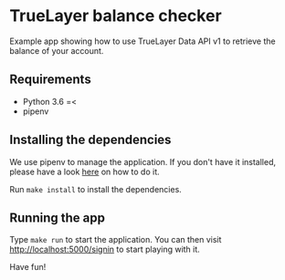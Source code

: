 # TrueLayer balance checker

Example app showing how to use TrueLayer Data API v1 to retrieve the balance of your account.

## Requirements

- Python 3.6 =<
- pipenv

## Installing the dependencies

We use pipenv to manage the application. If you don't have it installed, please have a look [here](https://docs.pipenv.org/) on how to do it.

Run `make install` to install the dependencies.


## Running the app

Type `make run` to start the application. You can then visit [http://localhost:5000/signin]() to start playing with it.


Have fun!